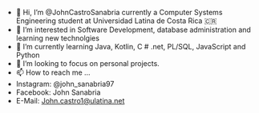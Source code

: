 - 👋 Hi, I’m @JohnCastroSanabria currently a Computer Systems Engineering student at Universidad Latina de Costa Rica 🇨🇷
- 👀 I’m interested in Software Development, database administration and learning new technolgies
- 🌱 I’m currently learning Java, Kotlin, C # .net, PL/SQL, JavaScript and Python
- 💞️ I’m looking to focus on personal projects.
- 📫 How to reach me ...
- Instagram: @john_sanabria97
- Facebook: John Sanabria 
- E-Mail: John.castro1@ulatina.net

<!---
JohnCastroSanabria/JohnCastroSanabria is a ✨ special ✨ repository because its `README.md` (this file) appears on your GitHub profile.
You can click the Preview link to take a look at your changes.
--->
